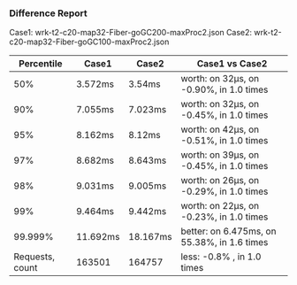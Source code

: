 ### Difference Report
Case1: wrk-t2-c20-map32-Fiber-goGC200-maxProc2.json
Case2: wrk-t2-c20-map32-Fiber-goGC100-maxProc2.json

|Percentile|Case1|Case2|Case1 vs Case2|
|---|---|---|---|
|50%|3.572ms|3.54ms|worth: on 32µs, on -0.90%, in 1.0 times |
|90%|7.055ms|7.023ms|worth: on 32µs, on -0.45%, in 1.0 times |
|95%|8.162ms|8.12ms|worth: on 42µs, on -0.51%, in 1.0 times |
|97%|8.682ms|8.643ms|worth: on 39µs, on -0.45%, in 1.0 times |
|98%|9.031ms|9.005ms|worth: on 26µs, on -0.29%, in 1.0 times |
|99%|9.464ms|9.442ms|worth: on 22µs, on -0.23%, in 1.0 times |
|99.999%|11.692ms|18.167ms|better: on 6.475ms, on 55.38%, in 1.6 times |
|Requests, count|163501|164757|less: -0.8% , in 1.0 times |
